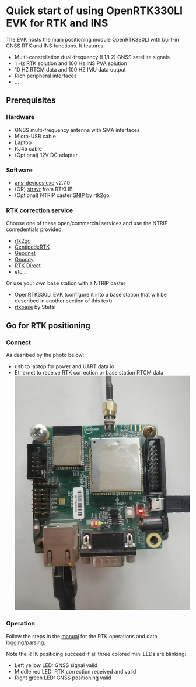 # Quick start of using OpenRTK330LI EVK for RTK and INS

The EVK hosts the main positioning module OpenRTK330LI with built-in GNSS RTK and INS functions. It features:
-   Multi-constellation dual-frequency (L1/L2) GNSS satellite signals
-   1 Hz RTK solution and 100 Hz INS PVA solution
-   10 HZ RTCM data and 100 HZ IMU data output
-   Rich peripheral interfaces
-   ...

## Prerequisites

### Hardware
- GNSS multi-frequency antenna with SMA interfaces
- Micro-USB cable
- Laptop
- RJ45 cable
- (Optional) 12V DC adapter
  
### Software
- [ans-devices.exe](https://github.com/Aceinna/python-openimu/releases/tag/v2.7.0) v2.7.0 
- (OR) [strsvr](https://github.com/rtklibexplorer/RTKLIB/releases) from RTKLIB
- (Optional) NTRIP caster [SNIP](http://rtk2go.com/) by rtk2go

### RTK correction service
Choose one of these open/commercial services and use the NTRIP conredentials provided:
- [rtk2go](http://rtk2go.com/)
- [CentipedeRTK](https://docs.centipede.fr/)
- [Geodnet](https://geodnet.com/)
- [Onocoy](https://console.onocoy.com/explorer)
- [RTK Direct](https://rtkdirect.com/)
- etc...

Or use your own base station with a NTRIP caster 
- OpenRTK330LI EVK (configure it into a base station that will be described in another section of this text)
- [rtkbase](https://github.com/Stefal/rtkbase) by Stefal


## Go for RTK positioning

### Connect
As desribed by the photo below: 
- usb to laptop for power and UART data io
- Ethernet to receive RTK correction or base station RTCM data
![alt text](/doc/img/connect.jpg)


### Operation
Follow the steps in the [manual](https://openrtk.readthedocs.io/en/latest/useOpenRTK/On-a-PC.html) for the RTK operations and data logging/parsing. 

Note the RTK positioing succeed if all three colored mini LEDs are blinking:
- Left yellow LED: GNSS signal valid
- Middle red LED: RTK correction received and valid
- Right green LED: GNSS positioning valid